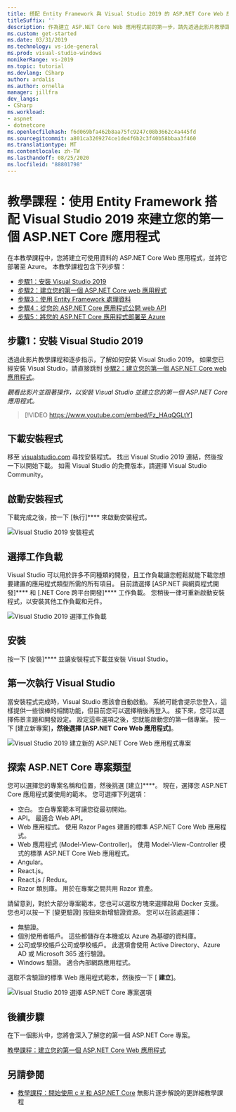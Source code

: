```yaml
---
title: 搭配 Entity Framework 與 Visual Studio 2019 的 ASP.NET Core Web 應用程式
titleSuffix: ''
description: 作為建立 ASP.NET Core Web 應用程式前的第一步，請先透過此影片教學課程和逐步指示，了解如何安裝 Visual Studio 2019。
ms.custom: get-started
ms.date: 03/31/2019
ms.technology: vs-ide-general
ms.prod: visual-studio-windows
monikerRange: vs-2019
ms.topic: tutorial
ms.devlang: CSharp
author: ardalis
ms.author: ornella
manager: jillfra
dev_langs:
- CSharp
ms.workload:
- aspnet
- dotnetcore
ms.openlocfilehash: f6d069bfa462b8aa75fc9247c08b3662c4a445fd
ms.sourcegitcommit: a801ca3269274ce1de4f6b2c3f40b58bbaa3f460
ms.translationtype: MT
ms.contentlocale: zh-TW
ms.lasthandoff: 08/25/2020
ms.locfileid: "88801798"
---
```

# <a name="tutorial-create-your-first-aspnet-core-app-using-entity-framework-with-visual-studio-2019"></a>教學課程：使用 Entity Framework 搭配 Visual Studio 2019 來建立您的第一個 ASP.NET Core 應用程式

在本教學課程中，您將建立可使用資料的 ASP.NET Core Web 應用程式，並將它部署至 Azure。 本教學課程包含下列步驟：

- [步驟1：安裝 Visual Studio 2019](#step-1-install-visual-studio-2019)
- [步驟2：建立您的第一個 ASP.NET Core web 應用程式](tutorial-aspnet-core-ef-step-02.md)
- [步驟3：使用 Entity Framework 處理資料](tutorial-aspnet-core-ef-step-03.md)
- [步驟4：從您的 ASP.NET Core 應用程式公開 web API](tutorial-aspnet-core-ef-step-04.md)
- [步驟5：將您的 ASP.NET Core 應用程式部署至 Azure](tutorial-aspnet-core-ef-step-05.md)

## <a name="step-1-install-visual-studio-2019"></a>步驟1：安裝 Visual Studio 2019

透過此影片教學課程和逐步指示，了解如何安裝 Visual Studio 2019。 如果您已經安裝 Visual Studio，請直接跳到 [步驟2：建立您的第一個 ASP.NET Core web 應用程式](tutorial-aspnet-core-ef-step-02.md)。

_觀看此影片並跟著操作，以安裝 Visual Studio 並建立您的第一個 ASP.NET Core 應用程式。_

> [!VIDEO https://www.youtube.com/embed/Fz_HAqQGLtY]

## <a name="download-the-installer"></a>下載安裝程式

移至 [visualstudio.com](https://visualstudio.com) 尋找安裝程式。 找出 Visual Studio 2019 連結，然後按一下以開始下載。 如需 Visual Studio 的免費版本，請選擇 Visual Studio Community。

## <a name="start-the-installer"></a>啟動安裝程式

下載完成之後，按一下 [執行]**** 來啟動安裝程式。

![Visual Studio 2019 安裝程式](media/vs-2019/vs2019-installer.png)

## <a name="choose-workloads"></a>選擇工作負載

Visual Studio 可以用於許多不同種類的開發，且工作負載讓您輕鬆就能下載您想要建置的應用程式類型所需的所有項目。 目前請選擇 [ASP.NET 與網頁程式開發]**** 和 [.NET Core 跨平台開發]**** 工作負載。 您稍後一律可重新啟動安裝程式，以安裝其他工作負載和元件。

![Visual Studio 2019 選擇工作負載](media/vs-2019/vs2019-choose-workloads.png)

## <a name="install"></a>安裝

按一下 [安裝]**** 並讓安裝程式下載並安裝 Visual Studio。

## <a name="run-visual-studio-for-the-first-time"></a>第一次執行 Visual Studio

當安裝程式完成時，Visual Studio 應該會自動啟動。 系統可能會提示您登入，這樣提供一些很棒的相關功能，但目前您可以選擇稍後再登入。 接下來，您可以選擇佈景主題和開發設定。 設定這些選項之後，您就能啟動您的第一個專案。 按一下 [建立新專案]****，然後選擇 [ASP.NET Core Web 應用程式]****。

![Visual Studio 2019 建立新的 ASP.NET Core Web 應用程式專案](media/vs-2019/vs2019-create-new-project.png)

## <a name="explore-aspnet-core-project-types"></a>探索 ASP.NET Core 專案類型

您可以選擇您的專案名稱和位置，然後挑選 [建立]****。 現在，選擇您 ASP.NET Core 應用程式要使用的範本。 您可選擇下列選項：

- 空白。 空白專案範本可讓您從最初開始。
- API。 最適合 Web API。
- Web 應用程式。 使用 Razor Pages 建置的標準 ASP.NET Core Web 應用程式。
- Web 應用程式 (Model-View-Controller)。 使用 Model-View-Controller 模式的標準 ASP.NET Core Web 應用程式。
- Angular。
- React.js。
- React.js / Redux。
- Razor 類別庫。 用於在專案之間共用 Razor 資產。

請留意到，對於大部分專案範本，您也可以選取方塊來選擇啟用 Docker 支援。 您也可以按一下 [變更驗證] 按鈕來新增驗證資源。 您可以在該處選擇：

- 無驗證。
- 個別使用者帳戶。 這些都儲存在本機或以 Azure 為基礎的資料庫。
- 公司或學校帳戶公司或學校帳戶。 此選項會使用 Active Directory、Azure AD 或 Microsoft 365 進行驗證。
- Windows 驗證。 適合內部網路應用程式。

選取不含驗證的標準 Web 應用程式範本，然後按一下 [ **建立**]。

![Visual Studio 2019 選擇 ASP.NET Core 專案選項](media/vs-2019/vs2019-choose-aspnetcore-project.png)

## <a name="next-steps"></a>後續步驟

在下一個影片中，您將會深入了解您的第一個 ASP.NET Core 專案。

[教學課程：建立您的第一個 ASP.NET Core Web 應用程式](tutorial-aspnet-core-ef-step-02.md)

## <a name="see-also"></a>另請參閱

- [教學課程：開始使用 c # 和 ASP.NET Core](tutorial-aspnet-core.md) 無影片逐步解說的更詳細教學課程
